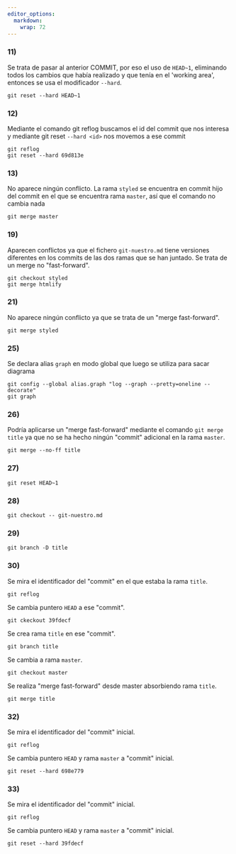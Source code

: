 ```yaml
---
editor_options: 
  markdown: 
    wrap: 72
---
```


### 11)

Se trata de pasar al anterior COMMIT, por eso el uso de `HEAD~1`,
eliminando todos los cambios que había realizado y que tenía en el
'working area', entonces se usa el modificador `--hard`.

```         
git reset --hard HEAD~1
```

### 12)

Mediante el comando git reflog buscamos el id del commit que nos
interesa y mediante git reset `--hard <id>` nos movemos a ese commit

```         
git reflog 
git reset --hard 69d813e
```

### 13)

No aparece ningún conflicto. La rama `styled` se encuentra en commit
hijo del commit en el que se encuentra rama `master`, así que el comando
no cambia nada

```         
git merge master
```

### 19)

Aparecen conflictos ya que el fichero `git-nuestro.md` tiene versiones
diferentes en los commits de las dos ramas que se han juntado. Se trata
de un merge no "fast-forward".

```         
git checkout styled 
git merge htmlify
```

### 21)

No aparece ningún conflicto ya que se trata de un "merge fast-forward".

```         
git merge styled
```

### 25)

Se declara alias `graph` en modo global que luego se utiliza para sacar
diagrama

```         
git config --global alias.graph "log --graph --pretty=oneline --decorate" 
git graph
```

### 26)

Podría aplicarse un "merge fast-forward" mediante el comando
`git merge title` ya que no se ha hecho ningún "commit" adicional en la
rama `master`.

```         
git merge --no-ff title
```

### 27)

```         
git reset HEAD~1
```

### 28)

```         
git checkout -- git-nuestro.md
```

### 29)

```         
git branch -D title
```

### 30)

Se mira el identificador del "commit" en el que estaba la rama `title`.

```         
git reflog
```

Se cambia puntero `HEAD` a ese "commit".

```         
git ckeckout 39fdecf 
```

Se crea rama `title` en ese "commit".

```         
git branch title
```

Se cambia a rama `master`.

```         
git checkout master
```

Se realiza "merge fast-forward" desde master absorbiendo rama `title`.

```         
git merge title 
```

### 32)

Se mira el identificador del "commit" inicial.

```         
git reflog 
```

Se cambia puntero `HEAD` y rama `master` a "commit" inicial.

```         
git reset --hard 698e779 
```

### 33)

Se mira el identificador del "commit" inicial.

```         
git reflog 
```

Se cambia puntero `HEAD` y rama `master` a "commit" inicial.

```         
git reset --hard 39fdecf 
```
